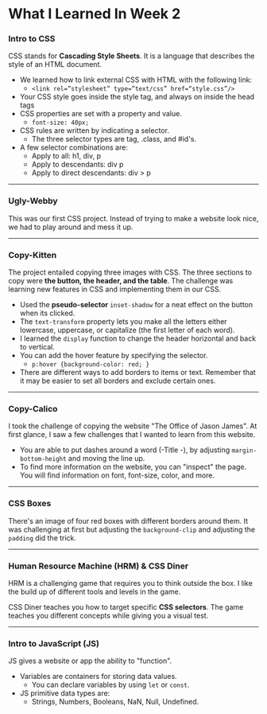 # What I Learned In Week 2

### Intro to CSS
CSS stands for **Cascading Style Sheets**. It is a language that describes the style of an HTML document.
* We learned how to link external CSS with HTML with the following link:
  * `<link rel=”stylesheet” type=”text/css” href=“style.css”/>`
* Your CSS style goes inside the style tag, and always on inside the head tags
* CSS properties are set with a property and value.
  * `font-size: 40px;`
* CSS rules are written by indicating a selector.
  * The three selector types are tag, .class, and #id's.
* A few selector combinations are:
  * Apply to all: h1, div, p
  * Apply to descendants: div p
  * Apply to direct descendants: div > p

---
### Ugly-Webby
This was our first CSS project. Instead of trying to make a website look nice, we had to play around and mess it up. 

---
### Copy-Kitten
The project entailed copying three images with CSS. The three sections to copy were **the button, the header, and the table**. The challenge was learning new features in CSS and implementing them in our CSS.
* Used the **pseudo-selector** `inset-shadow` for a neat effect on the button when its clicked.
* The `text-transform` property lets you make all the letters either lowercase, uppercase, or capitalize (the first letter of each word).
* I learned the `display` function to change the header horizontal and back to vertical.
* You can add the hover feature by specifying the selector.
  * `p:hover {background-color: red; }`
* There are different ways to add borders to items or text. Remember that it may be easier to set all borders and exclude certain ones.

---
### Copy-Calico
I took the challenge of copying the website "The Office of Jason James". At first glance, I saw a few challenges that I wanted to learn from this website.
* You are able to put dashes around a word (-Title -), by adjusting `margin-bottom-height` and moving the line up. 
* To find more information on the website, you can "inspect" the page. You will find information on font, font-size, color, and more.

---
### CSS Boxes 
There's an image of four red boxes with different borders around them. It was challenging at first but adjusting the `background-clip` and adjusting the `padding` did the trick.

---
### Human Resource Machine (HRM) & CSS Diner
HRM is a challenging game that requires you to think outside the box. I like the build up of different tools and levels in the game. 

CSS Diner teaches you how to target specific **CSS selectors**. The game teaches you different concepts while giving you a visual test.

---
### Intro to JavaScript (JS)
JS gives a website or app the ability to "function". 
* Variables are containers for storing data values.
  * You can declare variables by using `let` or `const`.
* JS primitive data types are:
  * Strings, Numbers, Booleans, NaN, Null, Undefined.
